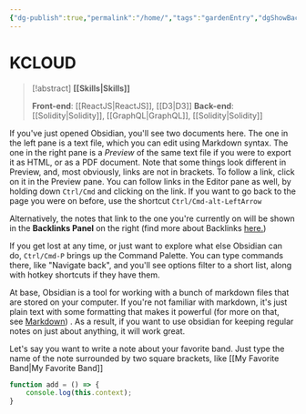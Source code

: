 ```yaml
---
{"dg-publish":true,"permalink":"/home/","tags":"gardenEntry","dgShowBacklinks":true}
---
```


# KCLOUD

> [!abstract] **[[Skills\|Skills]]**
> 
> **Front-end**: [[ReactJS\|ReactJS]], [[D3\|D3]] 
>**Back-end**: [[Solidity\|Solidity]], [[GraphQL\|GraphQL]], [[Solidity\|Solidity]]


If you've just opened Obsidian, you'll see two documents here. The one in the left pane is a text file, which you can edit using Markdown syntax. The one in the right pane is a _Preview_ of the same text file if you were to export it as HTML, or as a PDF document. Note that some things look different in Preview, and, most obviously, links are not in brackets. To follow a link, click on it in the Preview pane. You can follow links in the Editor pane as well, by holding down `Ctrl/Cmd` and clicking on the link. If you want to go back to the page you were on before, use the shortcut `Ctrl/Cmd-alt-LeftArrow`

Alternatively, the notes that link to the one you're currently on will be shown in the **Backlinks Panel** on the right (find more about Backlinks [here.](https://help.obsidian.md/Plugins/Backlinks))

If you get lost at any time, or just want to explore what else Obsidian can do, `Ctrl/Cmd-P` brings up the Command Palette. You can type commands there, like "Navigate back", and you'll see options filter to a short list, along with hotkey shortcuts if they have them.

At base, Obsidian is a tool for working with a bunch of markdown files that are stored on your computer. If you're not familiar with markdown, it's just plain text with some formatting that makes it powerful (for more on that, see [Markdown](https://help.obsidian.md/How+to/Format+your+notes)) . As a result, if you want to use obsidian for keeping regular notes on just about anything, it will work great.

Let's say you want to write a note about your favorite band. Just type the name of the note surrounded by two square brackets, like [[My Favorite Band\|My Favorite Band]]
```js
function add = () => {
	console.log(this.context);
}
```